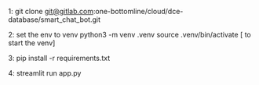 1: git clone git@gitlab.com:one-bottomline/cloud/dce-database/smart_chat_bot.git

2: set the env to venv 
python3 -m venv .venv
source .venv/bin/activate  [ to start the venv]

3: pip install -r requirements.txt

4: streamlit run app.py

